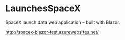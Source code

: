 # LaunchesSpaceX
SpaceX launch data web application - built with Blazor.

http://spacex-blazor-test.azurewebsites.net/
